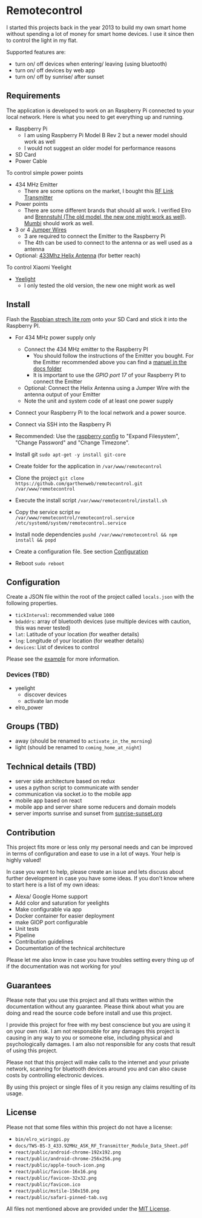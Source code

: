# Remotecontrol

I started this projects back in the year 2013 to build my own smart home without spending a lot of money for smart home devices. I use it since then to control the light in my flat.

Supported features are:

- turn on/ off devices when entering/ leaving (using bluetooth)
- turn on/ off devices by web app
- turn on/ off by sunrise/ after sunset

## Requirements

The application is developed to work on an Raspberry Pi connected to your local network. Here is what you need to get everything up and running.

- Raspberry Pi
  - I am using Raspberry Pi Model B Rev 2 but a newer model should work as well
  - I would not suggest an older model for performance reasons
- SD Card
- Power Cable

To control simple power points

- 434 MHz Emitter
  - There are some options on the market, I bought this [RF Link Transmitter](https://www.exp-tech.de/module/wireless/funk/4390/rf-link-transmitter-434mhz-wrl-10534)
- Power points
  - There are some different brands that should all work. I verified Elro and [Brennstuhl (The old model, the new one might work as well)](https://www.amazon.de/Brennenstuhl-Funkschalt-Set-Funksteckdosen-Innenbereich-Kindersicherung). [Mumbi](https://www.amazon.de/mumbi-4-Kanal-1100-Funksteckdosen-FS300/dp/B002UJKW7K) should work as well.
- 3 or 4 [Jumper Wires](https://www.exp-tech.de/zubehoer/kabel/jumper-wires/5124/m/f-200mm-jumper-wires-40-stueck)
  - 3 are required to connect the Emitter to the Raspberry Pi
  - The 4th can be used to connect to the antenna or as well used as a antenna
- Optional: [433Mhz Helix Antenna](https://www.amazon.com/DAOKI-antenna-Helical-Control-Raspberry/dp/B01CGMOYYM) (for better reach)

To control Xiaomi Yeelight

- [Yeelight](https://www.lightinthebox.com/de/p/smart-led-gluehlampen-19-smd-600-lm-warmes-weiss-kuehles-weiss-rgb-v-1-stueck_p5944003.html)
  - I only tested the old version, the new one might work as well

## Install

Flash the [Raspbian strech lite rom](https://www.raspberrypi.org/downloads/raspbian/) onto your SD Card and stick it into the Raspberry PI.

* For 434 MHz power supply only

  * Connect the 434 MHz emitter to the Raspberry PI
    * You should follow the instructions of the Emitter you bought. For the Emitter recommended above you can find a [manuel in the docs folder](docs/TWS-BS-3_433.92MHz_ASK_RF_Transmitter_Module_Data_Sheet.pdf)
    * It is important to use the *GPIO port 17* of your Raspberry PI to connect the Emitter
  * Optional: Connect the Helix Antenna using a Jumper Wire with the antenna output of your Emitter
  * Note the unit and system code of at least one power supply

* Connect your Raspberry Pi to the local network and a power source.
* Connect via SSH into the Raspberry Pi
* Recommended: Use the [raspberry config](https://www.raspberrypi.org/documentation/configuration/raspi-config.md) to "Expand Filesystem", "Change Password" and "Change Timezone".
* Install git `sudo apt-get -y install git-core`
* Create folder for the application in `/var/www/remotecontrol`
* Clone the project `git clone https://github.com/garthenweb/remotecontrol.git /var/www/remotecontrol`
* Execute the install script `/var/www/remotecontrol/install.sh`
* Copy the service script `mv /var/www/remotecontrol/remotecontrol.service /etc/systemd/system/remotecontrol.service`
* Install node dependencies `pushd /var/www/remotecontrol && npm install && popd`
* Create a configuration file. See section [Configuration](#Configuration)
* Reboot `sudo reboot`

## Configuration

Create a JSON file within the root of the project called `locals.json` with the following properties.

- `tickInterval`: recommended value `1000`
- `bdaddrs`: array of bluetooth devices (use multiple devices with caution, this was never tested)
- `lat`: Latitude of your location (for weather details)
- `lng`: Longitude of your location (for weather details)
- `devices`: List of devices to control

Please see the [example](docs/example-locals.json) for more information.


### Devices (TBD)

- yeelight
  - discover devices
  - activate lan mode
- elro_power

## Groups (TBD)

- away (should be renamed to `activate_in_the_morning`)
- light (should be renamed to `coming_home_at_night`)

## Technical details (TBD)

- server side architecture based on redux
- uses a python script to communicate with sender
- communication via socket.io to the mobile app
- mobile app based on react
- mobile app and server share some reducers and domain models
- server imports sunrise and sunset from [sunrise-sunset.org](https://sunrise-sunset.org/)

## Contribution

This project fits more or less only my personal needs and can be improved in terms of configuration and ease to use in a lot of ways. Your help is highly valued!

In case you want to help, please create an issue and lets discuss about further development in case you have some ideas. If you don't know where to start here is a list of my own ideas:

- Alexa/ Google Home support
- Add color and saturation for yeelights
- Make configurable via app
- Docker container for easier deployment
- make GIOP port configurable
- Unit tests
- Pipeline
- Contribution guidelines
- Documentation of the technical architecture

Please let me also know in case you have troubles setting every thing up of if the documentation was not working for you!

## Guarantees

Please note that you use this project and all thats written within the documentation without any guarantee. Please think about what you are doing and read the source code before install and use this project.

I provide this project for free with my best conscience but you are using it on your own risk. I am not responsible for any damages this project is causing in any way to you or someone else, including physical and psychologically damages. I am also not responsible for any costs that result of using this project.

Please not that this project will make calls to the internet and your private network, scanning for bluetooth devices around you and can also cause costs by controlling electronic devices.

By using this project or single files of it you resign any claims resulting of its usage.

## License

Please not that some files within this project do not have a license:

* `bin/elro_wiringpi.py`
* `docs/TWS-BS-3_433.92MHz_ASK_RF_Transmitter_Module_Data_Sheet.pdf`
* `react/public/android-chrome-192x192.png`
* `react/public/android-chrome-256x256.png`
* `react/public/apple-touch-icon.png`
* `react/public/favicon-16x16.png`
* `react/public/favicon-32x32.png`
* `react/public/favicon.ico`
* `react/public/mstile-150x150.png`
* `react/public/safari-pinned-tab.svg`

All files not mentioned above are provided under the [MIT License](https://opensource.org/licenses/mit-license.php).
